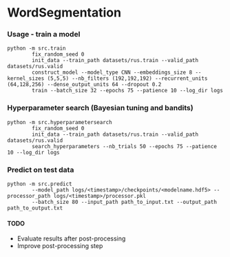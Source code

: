 # WordSegmentation

### Usage - train a model
```commandline
python -m src.train
        fix_random_seed 0
        init_data --train_path datasets/rus.train --valid_path datasets/rus.valid
        construct_model --model_type CNN --embeddings_size 8 --kernel_sizes (5,5,5) --nb_filters (192,192,192) --recurrent_units (64,128,256) --dense_output_units 64 --dropout 0.2
        train --batch_size 32 --epochs 75 --patience 10 --log_dir logs
```

### Hyperparameter search (Bayesian tuning and bandits)
```commandline
python -m src.hyperparametersearch
        fix_random_seed 0
        init_data --train_path datasets/rus.train --valid_path datasets/rus.valid
        search_hyperparameters --nb_trials 50 --epochs 75 --patience 10 --log_dir logs
```

### Predict on test data
```commandline
python -m src.predict
        --model_path logs/<timestamp>/checkpoints/<modelname.hdf5> --processor_path logs/<timestamp>/processor.pkl
        --batch_size 80 --input_path path_to_input.txt --output_path path_to_output.txt
```


#### TODO
* Evaluate results after post-processing
* Improve post-processing step